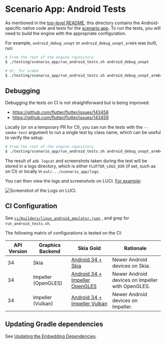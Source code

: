 # Scenario App: Android Tests

As mentioned in the [top-level README](../README.md), this directory contains
the Android-specific native code and tests for the [scenario app](../lib). To
run the tests, you will need to build the engine with the appropriate
configuration.

For example, `android_debug_unopt` or `android_debug_unopt_arm64` was built,
run:

```sh
# From the root of the engine repository
$ ./testing/scenario_app/run_android_tests.sh android_debug_unopt

# Or, for arm64
$ ./testing/scenario_app/run_android_tests.sh android_debug_unopt_arm64
```

## Debugging

Debugging the tests on CI is not straightforward but is being improved:

- <https://github.com/flutter/flutter/issues/143458>
- <https://github.com/flutter/flutter/issues/143459>

Locally (or on a temporary PR for CI), you can run the tests with the
`--smoke-test` argument to run a single test by class name, which can be useful
to verify the setup:

```sh
# From the root of the engine repository
$ ./testing/scenario_app/run_android_tests.sh android_debug_unopt_arm64 --smoke-test dev.flutter.scenarios.EngineLaunchE2ETest
```

The result of `adb logcat` and screenshots taken during the test will be stored
in a logs directory, which is either `FLUTTER_LOGS_DIR` (if set, such as on CI)
or locally in `out/.../scenario_app/logs`.

You can then view the logs and screenshots on LUCI. [For example](https://ci.chromium.org/ui/p/flutter/builders/try/Linux%20Engine%20Drone/2003164/overview):

![Screenshot of the Logs on LUCI](https://github.com/flutter/engine/assets/168174/79dc864c-c18b-4df9-a733-fd55301cc69c).

## CI Configuration

See [`ci/builders/linux_android_emulator.json`](../../../ci/builders/linux_android_emulator.json)
, and grep for `run_android_tests.sh`.

The following matrix of configurations is tested on the CI:

<!-- TODO(matanlurey): Blocked by https://github.com/flutter/flutter/issues/143471.
| 28          | Skia                | [Android 28 + Skia][skia-gold-skia-28]                           | Older Android devices (without `ImageReader`) on Skia.     |
| 28          | Impeller (OpenGLES) | [Android 28 + Impeller OpenGLES][skia-gold-impeller-opengles-28] | Older Android devices (without `ImageReader`) on Impeller. |
[skia-gold-skia-28]: https://flutter-engine-gold.skia.org/search?left_filter=AndroidAPILevel%3D28%26GraphicsBackend%3Dskia&negative=true&positive=true&right_filter=AndroidAPILevel%3D28%26GraphicsBackend%3Dskia
[skia-gold-impeller-opengles-28]: https://flutter-engine-gold.skia.org/search?left_filter=AndroidAPILevel%3D28%26GraphicsBackend%3Dimpeller-opengles&negative=true&positive=true&right_filter=AndroidAPILevel%3D28%26GraphicsBackend%3Dimpeller-opengles
-->

| API Version | Graphics Backend    | Skia Gold                                                        | Rationale                                        |
| ----------- | ------------------- | ---------------------------------------------------------------- | ------------------------------------------------ |
| 34          | Skia                | [Android 34 + Skia][skia-gold-skia-34]                           | Newer Android devices on Skia.                   |
| 34          | Impeller (OpenGLES) | [Android 34 + Impeller OpenGLES][skia-gold-impeller-opengles-34] | Newer Android devices on Impeller with OpenGLES. |
| 34          | Impeller (Vulkan)   | [Android 34 + Impeller Vulkan][skia-gold-impeller-vulkan-34]     | Newer Android devices on Impeller.               |

[skia-gold-skia-34]: https://flutter-engine-gold.skia.org/search?left_filter=AndroidAPILevel%3D34%26GraphicsBackend%3Dskia&negative=true&positive=true&right_filter=AndroidAPILevel%3D34%26GraphicsBackend%3Dskia
[skia-gold-impeller-opengles-34]: https://flutter-engine-gold.skia.org/search?left_filter=AndroidAPILevel%3D34%26GraphicsBackend%3Dimpeller-opengles&negative=true&positive=true&right_filter=AndroidAPILevel%3D34%26GraphicsBackend%3Dimpeller-opengles
[skia-gold-impeller-vulkan-34]: https://flutter-engine-gold.skia.org/search?left_filter=AndroidAPILevel%3D34%26GraphicsBackend%3Dimpeller-vulkan&negative=true&positive=true&right_filter=AndroidAPILevel%3D34%26GraphicsBackend%3Dimpeller-vulkan

## Updating Gradle dependencies

See [Updating the Embedding Dependencies](../../../tools/cipd/android_embedding_bundle/README.md).
